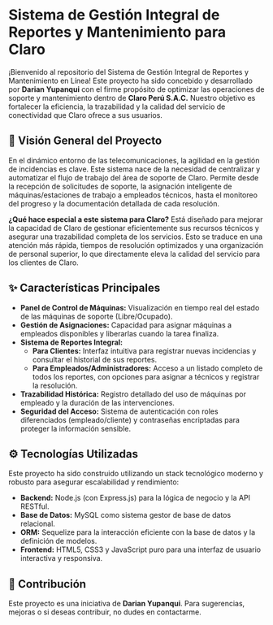# Sistema de Gestión Integral de Reportes y Mantenimiento para Claro

¡Bienvenido al repositorio del Sistema de Gestión Integral de Reportes y Mantenimiento en Línea! Este proyecto ha sido concebido y desarrollado por **Darian Yupanqui** con el firme propósito de optimizar las operaciones de soporte y mantenimiento dentro de **Claro Perú S.A.C.** Nuestro objetivo es fortalecer la eficiencia, la trazabilidad y la calidad del servicio de conectividad que Claro ofrece a sus usuarios.

## 🚀 Visión General del Proyecto

En el dinámico entorno de las telecomunicaciones, la agilidad en la gestión de incidencias es clave. Este sistema nace de la necesidad de centralizar y automatizar el flujo de trabajo del área de soporte de Claro. Permite desde la recepción de solicitudes de soporte, la asignación inteligente de máquinas/estaciones de trabajo a empleados técnicos, hasta el monitoreo del progreso y la documentación detallada de cada resolución.

**¿Qué hace especial a este sistema para Claro?**
Está diseñado para mejorar la capacidad de Claro de gestionar eficientemente sus recursos técnicos y asegurar una trazabilidad completa de los servicios. Esto se traduce en una atención más rápida, tiempos de resolución optimizados y una organización de personal superior, lo que directamente eleva la calidad del servicio para los clientes de Claro.

## ✨ Características Principales

* **Panel de Control de Máquinas:** Visualización en tiempo real del estado de las máquinas de soporte (Libre/Ocupado).
* **Gestión de Asignaciones:** Capacidad para asignar máquinas a empleados disponibles y liberarlas cuando la tarea finaliza.
* **Sistema de Reportes Integral:**
    * **Para Clientes:** Interfaz intuitiva para registrar nuevas incidencias y consultar el historial de sus reportes.
    * **Para Empleados/Administradores:** Acceso a un listado completo de todos los reportes, con opciones para asignar a técnicos y registrar la resolución.
* **Trazabilidad Histórica:** Registro detallado del uso de máquinas por empleado y la duración de las intervenciones.
* **Seguridad del Acceso:** Sistema de autenticación con roles diferenciados (empleado/cliente) y contraseñas encriptadas para proteger la información sensible.

## ⚙️ Tecnologías Utilizadas

Este proyecto ha sido construido utilizando un stack tecnológico moderno y robusto para asegurar escalabilidad y rendimiento:

* **Backend:** Node.js (con Express.js) para la lógica de negocio y la API RESTful.
* **Base de Datos:** MySQL como sistema gestor de base de datos relacional.
* **ORM:** Sequelize para la interacción eficiente con la base de datos y la definición de modelos.
* **Frontend:** HTML5, CSS3 y JavaScript puro para una interfaz de usuario interactiva y responsiva.


## 👥 Contribución
Este proyecto es una iniciativa de **Darian Yupanqui**. Para sugerencias, mejoras o si deseas contribuir, no dudes en contactarme.